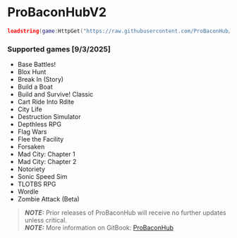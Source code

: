 # ProBaconHubV2
```lua
loadstring(game:HttpGet("https://raw.githubusercontent.com/ProBaconHub/ProBaconHubV2/refs/heads/main/LOADER.lua"))()
```

### Supported games [9/3/2025]
- Base Battles!
- Blox Hunt
- Break In (Story)
- Build a Boat
- Build and Survive! Classic
- Cart Ride Into Rdite
- City Life
- Destruction Simulator
- Depthless RPG
- Flag Wars
- Flee the Facility
- Forsaken
- Mad City: Chapter 1
- Mad City: Chapter 2
- Notoriety
- Sonic Speed Sim
- TLOTBS RPG
- Wordle
- Zombie Attack (Beta)

> **_NOTE:_**  Prior releases of ProBaconHub will receive no further updates unless critical.  
> **_NOTE:_**  More information on GitBook: [ProBaconHub](https://probacon-hub.gitbook.io/probaconhub)
